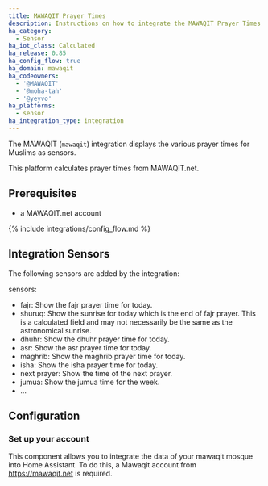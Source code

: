 ```yaml
---
title: MAWAQIT Prayer Times
description: Instructions on how to integrate the MAWAQIT Prayer Times integration within Home Assistant.
ha_category:
  - Sensor
ha_iot_class: Calculated
ha_release: 0.85
ha_config_flow: true
ha_domain: mawaqit
ha_codeowners:
  - '@MAWAQIT'
  - '@moha-tah'
  - '@yeyvo'
ha_platforms:
  - sensor
ha_integration_type: integration
---
```


The MAWAQIT (`mawaqit`) integration displays the various prayer times for Muslims as sensors.

This platform calculates prayer times from MAWAQIT.net.

## Prerequisites
- a MAWAQIT.net account

{% include integrations/config_flow.md %}

## Integration Sensors

The following sensors are added by the integration:

sensors:
  - fajr: Show the fajr prayer time for today.
  - shuruq: Show the sunrise for today which is the end of fajr prayer. This is a calculated field and may not necessarily be the same as the astronomical sunrise.
  - dhuhr: Show the dhuhr prayer time for today.
  - asr: Show the asr prayer time for today.
  - maghrib: Show the maghrib prayer time for today.
  - isha: Show the isha prayer time for today.
  - next prayer: Show the time of the next prayer.
  - jumua: Show the jumua time for the week.
  - ...

## Configuration

### Set up your account

This component allows you to integrate the data of your mawaqit mosque into Home Assistant. To do this, a Mawaqit account from https://mawaqit.net is required.
